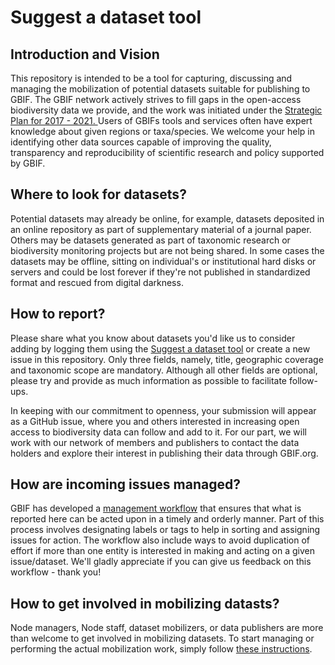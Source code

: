 # Suggest a dataset tool

## Introduction and Vision
This repository is intended to be a tool for capturing, discussing and managing the mobilization of potential datasets suitable for publishing to GBIF. The GBIF network actively strives to fill gaps in the open-access biodiversity data we provide, and the work was initiated under the [Strategic Plan for 2017 - 2021. ](http://www.gbif.org/sites/default/files/documents/Approved_Strategic_Plan_2017-2021.pdf) Users of GBIFs tools and services often have expert knowledge about given regions or taxa/species. We welcome your help in identifying other data sources capable of improving the quality, transparency and reproducibility of scientific research and policy supported by GBIF.

## Where to look for datasets?
Potential datasets may already be online, for example, datasets deposited in an online repository as part of supplementary material of a journal paper. Others may be datasets generated as part of taxonomic research or biodiversity monitoring projects but are not being shared. In some cases the datasets may be offline, sitting on individual's or institutional hard disks or servers and could be lost forever if they're not published in standardized format and rescued from digital darkness.  

## How to report? 
Please share what you know about datasets you'd like us to consider adding by logging them using the [Suggest a dataset tool](https://demo.gbif.org/tools/suggest-dataset) or create a new issue in this repository. Only three fields, namely, title, geographic coverage and taxonomic scope are mandatory. Although all other fields are optional, please try and provide as much information as possible to facilitate follow-ups. 
  
In keeping with our commitment to openness, your submission will appear as a GitHub issue, where you and others interested in increasing open access to biodiversity data can follow and add to it. For our part, we will work with our network of members and publishers to contact the data holders and explore their interest in publishing their data through GBIF.org.

## How are incoming issues managed?

GBIF has developed a [management workflow](https://github.com/gbif/data-mobilization/wiki/ManagerInstructions) that ensures that what is reported here can be acted upon in a timely and orderly manner. Part of this process involves designating labels or tags to help in sorting and assigning issues for action. The workflow also include ways to avoid duplication of effort if more than one entity is interested in making and acting on a given issue/dataset. We'll gladly appreciate if you can give us feedback on this workflow - thank you!  

## How to get involved in mobilizing datasts?
Node managers, Node staff, dataset mobilizers, or data publishers are more than welcome to get involved in mobilizing datasets. To start managing or performing the actual mobilization work, simply follow [these instructions](https://github.com/gbif/data-mobilization/wiki/MobilizerInstructions).
